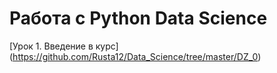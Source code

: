 # Работа с Python Data Science

[Урок 1. Введение в курс] (https://github.com/Rusta12/Data_Science/tree/master/DZ_0)
